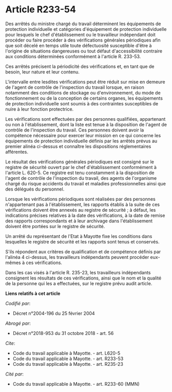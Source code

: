 # Article R233-54

Des arrêtés du ministre chargé du travail déterminent les équipements de protection individuelle et catégories d'équipement
de protection individuelle pour lesquels le chef d'établissement ou le travailleur indépendant doit procéder ou faire
procéder à des vérifications générales périodiques afin que soit décelé en temps utile toute défectuosité susceptible d'être
à l'origine de situations dangereuses ou tout défaut d'accessibilité contraire aux conditions déterminées conformément à
l'article R. 233-53. 

Ces arrêtés précisent la périodicité des vérifications et, en tant que de besoin, leur nature et leur contenu. 

L'intervalle entre lesdites vérifications peut être réduit sur mise en demeure de l'agent de contrôle de l'inspection du
travail lorsque, en raison notamment des conditions de stockage ou d'environnement, du mode de fonctionnement ou de la
conception de certains organes, les équipements de protection individuelle sont soumis à des contraintes susceptibles de
nuire à leur fonction protectrice. 

Les vérifications sont effectuées par des personnes qualifiées, appartenant ou non à l'établissement, dont la liste est tenue
à la disposition de l'agent de contrôle de l'inspection du travail. Ces personnes doivent avoir la compétence nécessaire pour
exercer leur mission en ce qui concerne les équipements de protection individuelle définis par les arrêtés prévus au premier
alinéa ci-dessus et connaître les dispositions réglementaires afférentes. 

Le résultat des vérifications générales périodiques est consigné sur le registre de sécurité ouvert par le chef
d'établissement conformément à l'article L. 620-5. Ce registre est tenu constamment à la disposition de l'agent de contrôle
de l'inspection du travail, des agents de l'organisme chargé du risque accidents du travail et maladies professionnelles
ainsi que des délégués du personnel. 

Lorsque les vérifications périodiques sont réalisées par des personnes n'appartenant pas à l'établissement, les rapports
établis à la suite de ces vérifications doivent être annexés au registre de sécurité ; à défaut, les indications précises
relatives à la date des vérifications, à la date de remise des rapports correspondants et à leur archivage dans
l'établissement doivent être portées sur le registre de sécurité. 

Un arrêté du représentant de l'Etat à Mayotte fixe les conditions dans lesquelles le registre de sécurité et les rapports
sont tenus et conservés. 

S'ils répondent aux critères de qualification et de compétence définis par l'alinéa 4 ci-dessus, les travailleurs
indépendants peuvent procéder eux-mêmes à ces vérifications. 

Dans les cas visés à l'article R. 235-23, les travailleurs indépendants consignent les résultats de ces vérifications, ainsi
que le nom et la qualité de la personne qui les a effectuées, sur le registre prévu audit article.

**Liens relatifs à cet article**

_Codifié par_:

  - Décret n°2004-196 du 25 février 2004

_Abrogé par_:

  - Décret n°2018-953 du 31 octobre 2018 - art. 56

_Cite_:

  - Code du travail applicable à Mayotte. - art. L620-5
  - Code du travail applicable à Mayotte. - art. R233-53
  - Code du travail applicable à Mayotte. - art. R235-23

_Cité par_:

  - Code du travail applicable à Mayotte. - art. R233-60 (MMN)
